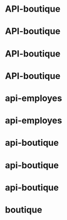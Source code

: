 # API-boutique
# API-boutique
# API-boutique
# API-boutique
# api-employes
# api-employes
# api-boutique
# api-boutique
# api-boutique
# boutique

